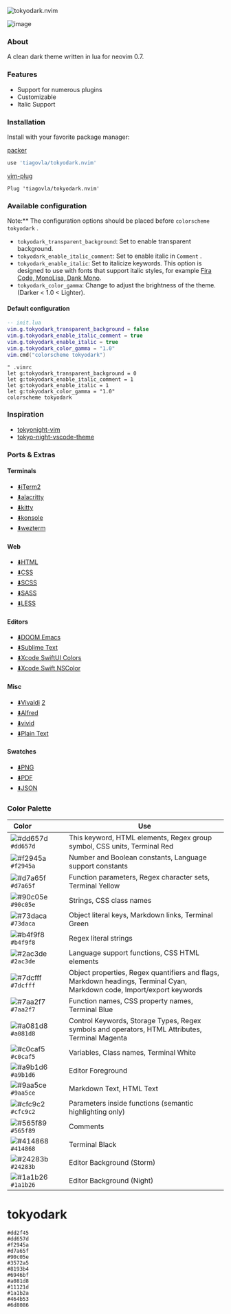 ![tokyodark.nvim](https://user-images.githubusercontent.com/30515389/141231977-82476546-eb48-47e4-a5fc-45ace7eacb0d.png)

![image](https://user-images.githubusercontent.com/30515389/115807570-42385080-a3bf-11eb-8286-c981b5093ffa.png)

### About

A clean dark theme written in lua for neovim 0.7.

### Features

- Support for numerous plugins
- Customizable
- Italic Support

### Installation

Install with your favorite package manager:

[packer](https://github.com/wbthomason/packer.nvim)

``` lua
use 'tiagovla/tokyodark.nvim'
```

[vim-plug](https://github.com/junegunn/vim-plug)

``` vim
Plug 'tiagovla/tokyodark.nvim'
```

### Available configuration

Note:** The configuration options should be placed before
`colorscheme tokyodark` .

- `tokyodark_transparent_background`: Set to enable transparent
  background.
- `tokyodark_enable_italic_comment`: Set to enable italic in `Comment` .
- `tokyodark_enable_italic`: Set to italicize keywords. This option is
  designed to use with fonts that support italic styles, for example
  [Fira Code, MonoLisa, Dank Mono](https://www.nerdfonts.com/).
- `tokyodark_color_gamma`: Change to adjust the brightness of the theme.
  (Darker \< 1.0 \< Lighter).

#### Default configuration

``` lua
-- init.lua
vim.g.tokyodark_transparent_background = false
vim.g.tokyodark_enable_italic_comment = true
vim.g.tokyodark_enable_italic = true
vim.g.tokyodark_color_gamma = "1.0"
vim.cmd("colorscheme tokyodark")
```

``` vim
" .vimrc
let g:tokyodark_transparent_background = 0
let g:tokyodark_enable_italic_comment = 1
let g:tokyodark_enable_italic = 1
let g:tokyodark_color_gamma = "1.0"
colorscheme tokyodark
```

### Inspiration

- [tokyonight-vim](https://github.com/ghifarit53/tokyonight-vim)
- [tokyo-night-vscode-theme](https://github.com/enkia/tokyo-night-vscode-theme)

### Ports & Extras

#### Terminals
- [⬇️iTerm2](extra/terminals/iTerm2/tokyodark.itermcolors)
- [⬇️alacritty](extra/terminals/alacritty/tokyodark.yml)
- [⬇️kitty](extra/terminals/kitty/tokyodark.conf)
- [⬇️konsole](extra/terminals/konsole/tokyodark.colorscheme)
- [⬇️wezterm](extra/terminals/wezterm/tokyodark.toml)
#### Web
- [⬇️HTML](extras/web/tokyodark.html)
- [⬇️CSS](extras/web/tokyodark.css)
- [⬇️SCSS](extras/web/tokyodark.scss)
- [⬇️SASS](extras/web/tokyodark.sass)
- [⬇️LESS](extras/web/tokyodark.less)
#### Editors
- [⬇️DOOM Emacs](extras/doom_emacs/doom-tokyodark-theme.el)
- [⬇️Sublime Text](extras/tokyodark.tmTheme)
- [⬇️Xcode SwiftUI Colors](extras/xcode/tokyodark.swift)
- [⬇️Xcode Swift NSColor](extras/xcode/tokyodark.nscolor.swift)
#### Misc
- [⬇️Vivaldi](extras/web/tokyodark.css) [2](https://themes.vivaldi.net/themes/RqZvdka2l9o)
- [⬇️Alfred](extras/misc/tokyodark.alfredappearance)
- [⬇️vivid](extras/tokyodark.tmTheme)
- [⬇️Plain Text](extras/misc/tokyodark.txt)
#### Swatches 
- [⬇️PNG](extras/misc/tokyodark.png) 
- [⬇️PDF](extras/misc/tokyodark.png) 
- [⬇️JSON](extras/misc/tokyodark.png)

### Color Palette

| Color&nbsp;&nbsp;&nbsp;&nbsp;&nbsp;&nbsp;&nbsp;&nbsp;&nbsp;&nbsp;&nbsp;&nbsp;&nbsp;&nbsp;&nbsp; | Use |
| ---------- | ------------------------------------------------------------ |
| ![#dd657d](https://place-hold.it/15/dd657d/dd657d?text=+) `#dd657d` | This keyword, HTML elements, Regex group symbol, CSS units, Terminal Red |
| ![#f2945a](https://place-hold.it/15/f2945a/f2945a?text=+) `#f2945a` | Number and Boolean constants, Language support constants |
| ![#d7a65f](https://place-hold.it/15/d7a65f/d7a65f?text=+) `#d7a65f` | Function parameters, Regex character sets, Terminal Yellow |
| ![#90c05e](https://place-hold.it/15/90c05e/90c05e?text=+) `#90c05e` | Strings, CSS class names |
| ![#73daca](https://place-hold.it/15/73daca/73daca?text=+) `#73daca` | Object literal keys, Markdown links, Terminal Green |
| ![#b4f9f8](https://place-hold.it/15/b4f9f8/b4f9f8?text=+) `#b4f9f8` | Regex literal strings |
| ![#2ac3de](https://place-hold.it/15/2ac3de/2ac3de?text=+) `#2ac3de` | Language support functions, CSS HTML elements |
| ![#7dcfff](https://place-hold.it/15/7dcfff/7dcfff?text=+) `#7dcfff` | Object properties, Regex quantifiers and flags, Markdown headings, Terminal Cyan, Markdown code, Import/export keywords |
| ![#7aa2f7](https://place-hold.it/15/7aa2f7/7aa2f7?text=+) `#7aa2f7` | Function names, CSS property names, Terminal Blue |
| ![#a081d8](https://place-hold.it/15/a081d8/a081d8?text=+) `#a081d8` | Control Keywords, Storage Types, Regex symbols and operators, HTML Attributes, Terminal Magenta |
| ![#c0caf5](https://place-hold.it/15/c0caf5/c0caf5?text=+) `#c0caf5` | Variables, Class names, Terminal White |
| ![#a9b1d6](https://place-hold.it/15/a9b1d6/a9b1d6?text=+) `#a9b1d6` | Editor Foreground |
| ![#9aa5ce](https://place-hold.it/15/9aa5ce/9aa5ce?text=+) `#9aa5ce` | Markdown Text, HTML Text |
| ![#cfc9c2](https://place-hold.it/15/cfc9c2/cfc9c2?text=+) `#cfc9c2` | Parameters inside functions (semantic highlighting only) |
| ![#565f89](https://place-hold.it/15/565f89/565f89?text=+) `#565f89` | Comments |
| ![#414868](https://place-hold.it/15/414868/414868?text=+) `#414868` | Terminal Black |
| ![#24283b](https://place-hold.it/15/24283b/24283b?text=+) `#24283b` | Editor Background (Storm) |
| ![#1a1b26](https://place-hold.it/15/1a1b26/1a1b26?text=+) `#1a1b26` | Editor Background (Night) |

# tokyodark
```
#dd2f45
#dd657d
#f2945a
#d7a65f
#90c05e
#3572a5
#8193b4
#6946bf
#a081d8
#11121d
#1a1b2a
#464b53
#6d8086
```
